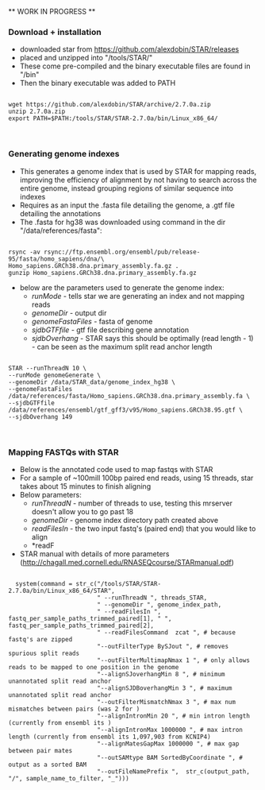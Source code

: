 ** WORK IN PROGRESS **

### Download + installation 

- downloaded star from https://github.com/alexdobin/STAR/releases
- placed and unzipped into "/tools/STAR/"
- These come pre-compiled and the binary executable files are found in "/bin"
- Then the binary executable was added to PATH

```{r download/install STAR, echo = T, tidy = T, eval = F}

wget https://github.com/alexdobin/STAR/archive/2.7.0a.zip
unzip 2.7.0a.zip
export PATH=$PATH:/tools/STAR/STAR-2.7.0a/bin/Linux_x86_64/

```

<br> 

### Generating genome indexes

- This generates a genome index that is used by STAR for mapping reads, improving the efficiency of alignment by not having to search across the entire genome, instead grouping regions of similar sequence into indexes
- Requires as an input the .fasta file detailing the genome, a .gtf file detailing the annotations 
- The .fasta for hg38 was downloaded using command in the dir "/data/references/fasta": 

```{r Download ensembl hg38 reference, echo = T, tidy = F, eval = F}

rsync -av rsync://ftp.ensembl.org/ensembl/pub/release-95/fasta/homo_sapiens/dna/\
Homo_sapiens.GRCh38.dna.primary_assembly.fa.gz .
gunzip Homo_sapiens.GRCh38.dna.primary_assembly.fa.gz

```

- below are the parameters used to generate the genome index: 
    + *runMode* - tells star we are generating an index and not mapping reads
    + *genomeDir* - output dir
    + *genomeFastaFiles* - fasta of genome
    + *sjdbGTFfile* - gtf file describing gene annotation 
    + *sjdbOverhang* - STAR says this should be optimally (read length - 1) - can be seen as the maximum split read anchor length
    
```{r STAR genome index generation, echo = T, tidy = T, eval = F}

STAR --runThreadN 10 \
--runMode genomeGenerate \
--genomeDir /data/STAR_data/genome_index_hg38 \
--genomeFastaFiles /data/references/fasta/Homo_sapiens.GRCh38.dna.primary_assembly.fa \
--sjdbGTFfile /data/references/ensembl/gtf_gff3/v95/Homo_sapiens.GRCh38.95.gtf \
--sjdbOverhang 149

```

<br>

### Mapping FASTQs with STAR

- Below is the annotated code used to map fastqs with STAR
- For a sample of ~100mill 100bp paired end reads, using 15 threads, star takes about 15 minutes to finish aligning
- Below parameters: 
    + *runThreadN* - number of threads to use, testing this mrserver doesn't allow you to go past 18
    + *genomeDir* - genome index directory path created above
    + *readFilesIn* - the two input fastq's (paired end) that you would like to align
    + *readF
- STAR manual with details of more parameters (http://chagall.med.cornell.edu/RNASEQcourse/STARmanual.pdf)

```{r STAR funning, echo = T, tidy = T, eval = F}

  system(command = str_c("/tools/STAR/STAR-2.7.0a/bin/Linux_x86_64/STAR", 
                         " --runThreadN ", threads_STAR, 
                         " --genomeDir ", genome_index_path, 
                         " --readFilesIn ", fastq_per_sample_paths_trimmed_paired[1], " ", fastq_per_sample_paths_trimmed_paired[2],  
                         " --readFilesCommand  zcat ", # because fastq's are zipped
                         "--outFilterType BySJout ", # removes spurious split reads
                         "--outFilterMultimapNmax 1 ", # only allows reads to be mapped to one position in the genome
                         "--alignSJoverhangMin 8 ", # minimum unannotated split read anchor 
                         "--alignSJDBoverhangMin 3 ", # maximum unannotated split read anchor 
                         "--outFilterMismatchNmax 3 ", # max num mismatches between pairs (was 2 for )
                         "--alignIntronMin 20 ", # min intron length (currently from ensembl its )
                         "--alignIntronMax 1000000 ", # max intron length (currently from ensembl its 1,097,903 from KCNIP4)
                         "--alignMatesGapMax 1000000 ", # max gap between pair mates
                         "--outSAMtype BAM SortedByCoordinate ", # output as a sorted BAM
                         "--outFileNamePrefix ",  str_c(output_path, "/", sample_name_to_filter, "_")))

```
